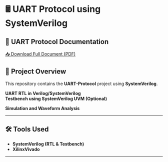 # 🖩 UART Protocol using SystemVerilog  

## 📄 UART Protocol Documentation  
[📥 Download Full Document (PDF)](UART%20Protocol57.pdf)  

## 📌 Project Overview  
This repository contains the **UART-Protocol** project using **SystemVerilog**. 

 **UART RTL in Verilog/SystemVerilog**  
 **Testbench using SystemVerilog UVM (Optional)**  
  
 **Simulation and Waveform Analysis**  

---

## 🛠 Tools Used  
- **SystemVerilog (RTL & Testbench)**  
- **XilinxVivado**  

---
